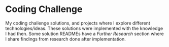 # Coding Challenge

My coding challenge solutions, and projects where I explore different technologies/ideas. These solutions were implemented with the knowledge I had then. Some solution READMEs have a _Further Research_ section where I share findings from research done after implementation.
